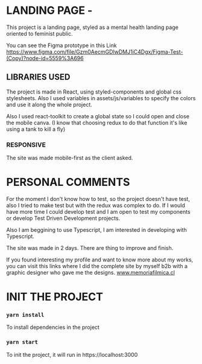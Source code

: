 # LANDING PAGE -

This project is a landing page, styled as a mental health landing page oriented to feminist public.

You can see the Figma prototype in this Link
https://www.figma.com/file/Gzm0AecmGDIwDMJ1iC4Dgx/Figma-Test-(Copy)?node-id=5559%3A696


## LIBRARIES USED

The project is made in React, using styled-components and global css stylesheets. Also I used variables in assets/js/variables to specify the colors and use it along the whole project.

Also I used react-toolkit to create a global state so I could open and close the mobile canva. (I know that choosing redux to do that function it's like using a tank to kill a fly)

### RESPONSIVE

The site was made mobile-first as the client asked.

# PERSONAL COMMENTS

For the moment I don't know how to test, so the project doesn't have test, also I tried to make test but with the redux was complex to do. If I would have more time I could develop test and I am open to test my components or develop Test Driven Development projects.

Also I am beggining to use Typescript, I am interested in developing with Typescript.

The site was made in 2 days. There are thing to improve and finish.

If you found interesting my profile and want to know more about my works, you can visit this links where I did the complete site by myself b2b with a graphic designer who gave me the designs.
www.memoriafilmica.cl

# INIT THE PROJECT

### `yarn install`

To install dependencies in the project

### `yarn start`

To init the project, it will run in https://localhost:3000



